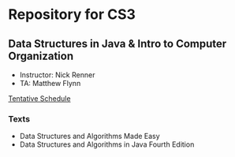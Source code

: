 # Repository for CS3
## Data Structures in Java & Intro to Computer Organization

* Instructor: Nick Renner
* TA: Matthew Flynn

[Tentative Schedule](https://docs.google.com/spreadsheets/u/2/d/1Z7_BAKw5UfD5VVHRjzAo7-lcb_BaxLRiTsjdS-9Ni1M/edit?usp=drive_web&ouid=102141680810636559419)

### Texts
* Data Structures and Algorithms Made Easy
* Data Structures and Algorithms in Java Fourth Edition
